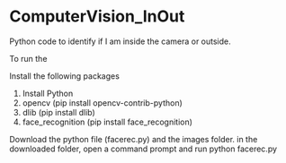 # ComputerVision_InOut
Python code to identify if I am inside the camera or outside.

To run the 

Install the following packages
1. Install Python
2. opencv           (pip install opencv-contrib-python)
3. dlib             (pip install dlib)
4. face_recognition (pip install face_recognition)

Download the python file (facerec.py) and the images folder.
in the downloaded folder, open a command prompt and run python facerec.py
